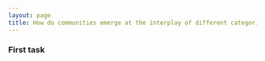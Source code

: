 ```yaml
---
layout: page
title: How do communities emerge at the interplay of different categories?
---
```



### First task

